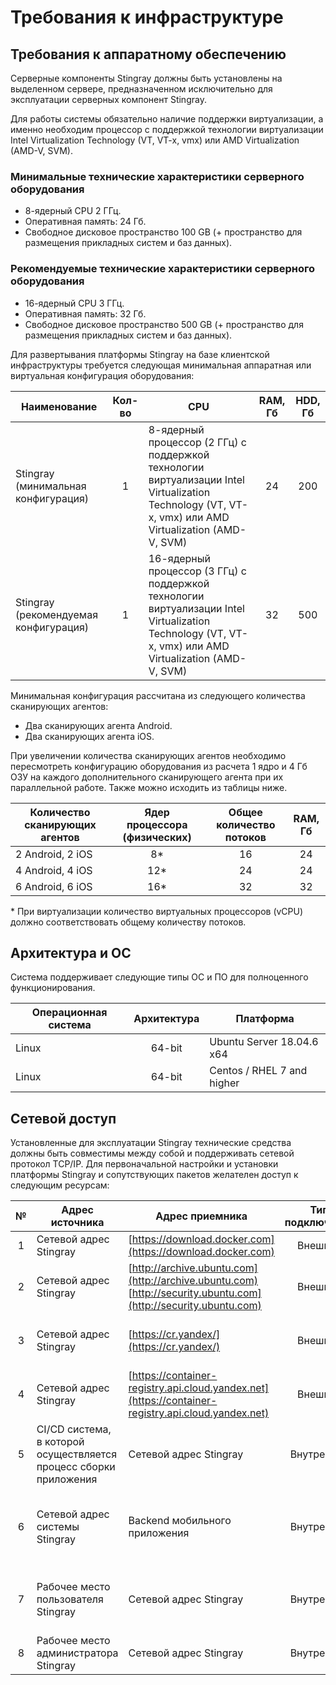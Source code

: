 # Требования к инфраструктуре

## Требования к аппаратному обеспечению

Серверные компоненты Stingray должны быть установлены на выделенном сервере, предназначенном исключительно для эксплуатации серверных компонент Stingray.

Для работы системы обязательно наличие поддержки виртуализации, а именно необходим процессор с поддержкой технологии виртуализации Intel Virtualization Technology (VT, VT-x, vmx) или AMD Virtualization (AMD-V, SVM).

### Минимальные технические характеристики серверного оборудования

* 8-ядерный CPU 2 ГГц. 
* Оперативная память: 24 Гб. 
* Свободное дисковое пространство 100 GB (+ пространство для размещения прикладных систем и баз данных).

### Рекомендуемые технические характеристики серверного оборудования

* 16-ядерный CPU 3 ГГц. 
* Оперативная память: 32 Гб. 
* Свободное дисковое пространство 500 GB (+ пространство для размещения прикладных систем и баз данных).

Для развертывания платформы Stingray на базе клиентской инфраструктуры требуется следующая минимальная аппаратная или виртуальная конфигурация оборудования:

Наименование|Кол-во|CPU|RAM, Гб|HDD, Гб
-|:-:|-|:-:|:-:
Stingray (минимальная конфигурация)|1|8-ядерный процессор (2 ГГц) с поддержкой технологии виртуализации Intel Virtualization Technology (VT, VT-x, vmx) или AMD Virtualization (AMD-V, SVM)|24|200
Stingray (рекомендуемая конфигурация)|1|16-ядерный процессор (3 ГГц) с поддержкой технологии виртуализации Intel Virtualization Technology (VT, VT-x, vmx) или AMD Virtualization (AMD-V, SVM)|32|500

Минимальная конфигурация рассчитана из следующего количества сканирующих агентов:

* Два сканирующих агента Android.
* Два сканирующих агента iOS.

При увеличении количества сканирующих агентов необходимо пересмотреть конфигурацию оборудования из расчета 1 ядро и 4 Гб ОЗУ на каждого дополнительного сканирующего агента при их параллельной работе. Также можно исходить из таблицы ниже.

Количество сканирующих агентов|Ядер процессора (физических)|Общее количество потоков|RAM, Гб
-|:-:|:-:|:-:
2 Android, 2 iOS|8*|16|24
4 Android, 4 iOS|12*|24|24
6 Android, 6 iOS|16*|32|32

\* При виртуализации количество виртуальных процессоров (vCPU) должно соответствовать общему количеству потоков.

## Архитектура и ОС

Система поддерживает следующие типы ОС и ПО для полноценного функционирования.

Операционная система|Архитектура|Платформа
-|:-:|-
Linux|64-bit|Ubuntu Server 18.04.6 x64
Linux|64-bit|Centos / RHEL 7 and higher

## Сетевой доступ

Установленные для эксплуатации Stingray технические средства должны быть совместимы между собой и поддерживать сетевой протокол TCP/IP. Для первоначальной настройки и установки платформы Stingray и сопутствующих пакетов желателен доступ к следующим ресурсам:

№|Адрес источника|Адрес приемника|Тип подключения|Порты|Назначение
:-:|-|-|:-:|:-:|-
1|Сетевой адрес Stingray|[https://download.docker.com](https://download.docker.com)|Внешний|80, 443|Установка docker
2|Сетевой адрес Stingray|[http://archive.ubuntu.com](http://archive.ubuntu.com)<br>[http://security.ubuntu.com](http://security.ubuntu.com)|Внешний|80, 443|Установка сопутствующих пакетов
3|Сетевой адрес Stingray|[https://cr.yandex/](https://cr.yandex/)|Внешний|80, 443|Авторизация в хранилище docker и загрузка docker-образов
4|Сетевой адрес Stingray|[https://container-registry.api.cloud.yandex.net](https://container-registry.api.cloud.yandex.net)|Внешний|80, 443|Авторизация в хранилище docker и загрузка docker-образов
5|CI/CD система, в которой осуществляется процесс сборки приложения|Сетевой адрес Stingray|Внутренний|80, 443|Загрузка артефакта сборки (мобильного приложения) для анализа в Stingray
6|Сетевой адрес системы Stingray|Backend мобильного приложения|Внутренний|80, 443|Сетевая доступность backend для корректной работы мобильного приложения
7|Рабочее место пользователя Stingray|Сетевой адрес Stingray|Внутренний|80, 443|Работа пользователей с графическим интерфейсом системы
8|Рабочее место администратора Stingray|Сетевой адрес Stingray|Внутренний|80, 443, 22|Администрирование системы Stingray